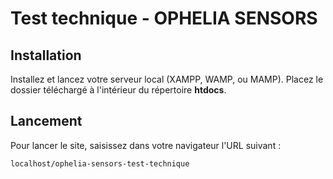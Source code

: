 # Test technique - OPHELIA SENSORS

## Installation

Installez et lancez votre serveur local (XAMPP, WAMP, ou MAMP).
Placez le dossier téléchargé à l'intérieur du répertoire **htdocs**.

## Lancement

Pour lancer le site, saisissez dans votre navigateur l'URL suivant :
```
localhost/ophelia-sensors-test-technique
```
